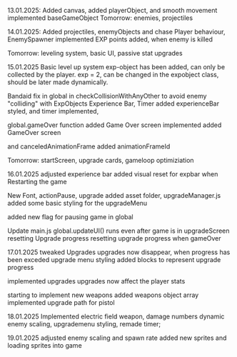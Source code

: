 13.01.2025: 
Added canvas, added playerObject, and smooth movement
implemented baseGameObject
Tomorrow: enemies, projectiles

14.01.2025:
Added projectiles, enemyObjects and chase Player behaviour,
EnemySpawner implemented
EXP points added, when enemy is killed

Tomorrow: leveling system, basic UI, passive stat upgrades

15.01.2025
Basic level up system
exp-object has been added, can only be collected by the player. exp = 2, can be changed in the expobject class, should be later made dynamically.

Bandaid fix in global in checkCollisionWithAnyOther
to avoid enemy "colliding" with ExpObjects
Experience Bar, Timer added
experienceBar styled, and timer implemented,

global.gameOver function added
Game Over screen implemented
added GameOver screen

and canceledAnimationFrame
added animationFrameId

Tomorrow: startScreen, upgrade cards, gameloop optimiziation

16.01.2025
adjusted experience bar
added visual reset for expbar when Restarting the game

New Font, actionPause, upgrade
added asset folder, upgradeManager.js
added some basic styling for the upgradeMenu

added new flag for pausing game in global

Update main.js
global.updateUI() runs even after game is in upgradeScreen
resetting Upgrade progress
resetting upgrade progress when gameOver

17.01.2025
tweaked Upgrades
upgrades now disappear, when progress has been exceded
upgrade menu styling
added blocks to represent upgrade progress

implemented upgrades
upgrades now affect the player stats

starting to implement new weapons
added weapons object array
implemented upgrade path for pistol

18.01.2025
Implemented electric field weapon, damage numbers
dynamic enemy scaling, upgrademenu styling, remade timer;

19.01.2025
adjusted enemy scaling and spawn rate
added new sprites and loading sprites into game
